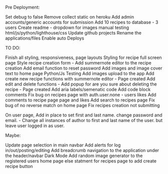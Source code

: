 
Pre Deployment:

Set debug to false
Remove collect static on heroku
Add admin accounts/generic accounts for submission
Add 10 recipes to database - 3 users 
Create readme - dropdown for images
manual testing html/js/python/lighthouse/css
Update github projects 
Rename the applications/files
Enable auto Deploys 

TO DO:

Finish all styling, responsiveness, page layouts
Styling for recipe full screen page 
Style recipe creation form - Add summernote editor to the recipe creation
Add email function to reset password
Add images and image cover text to home page 
Python/Js Testing
Add images upload to the app
Add create new recipe functions with summernote editor - Page created 
Add edit and delete functions - Add popup for are you sure about deleting the recipe - Page created
Add aria labels/semenatic code
Add code block comments
Fix bug on recipes page with auth.user.none - users likes 
Add comments to recipe page page and likes 
Add search to recipes page 
Fix bug of no reverse match on home page
Fix recipes creation not submitting 

On user page, Add in place to set first and last name. change password and email. - Change all instances of author to first and last name of the user. but leave user logged in as user.

Maybe:
 
Update page selection in main navbar
Add alerts for log in/out/posting/editing
Add breadcrumb navigation to the application under the header/navbar
Dark Mode
Add random image generator to the registered users home page
else statment for recipes page to add create recipe button 


